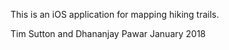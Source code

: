 This is an iOS application for mapping hiking trails.


Tim Sutton and Dhananjay Pawar
January 2018
